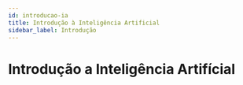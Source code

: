 ```yaml
---
id: introducao-ia
title: Introdução à Inteligência Artificial
sidebar_label: Introdução
---
```


# Introdução a Inteligência Artifícial

